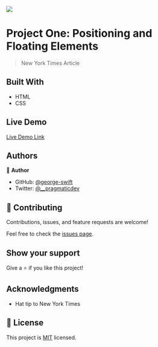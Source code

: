 ![](https://img.shields.io/badge/Microverse-blueviolet)

# Project One: Positioning and Floating Elements

> New York Times Article

## Built With

- HTML
- CSS

## Live Demo

[Live Demo Link](https://george-swift.github.io/project-week-one/)

## Authors

👤 **Author**

- GitHub: [@george-swift](https://github.com/george-swift)
- Twitter: [@\_\_pragmaticdev](https://twitter.com/__pragmaticdev)

## 🤝 Contributing

Contributions, issues, and feature requests are welcome!

Feel free to check the [issues page](issues/).

## Show your support

Give a ⭐️ if you like this project!

## Acknowledgments

- Hat tip to New York Times

## 📝 License

This project is [MIT](https://www.mit.edu/~amini/LICENSE.md) licensed.
